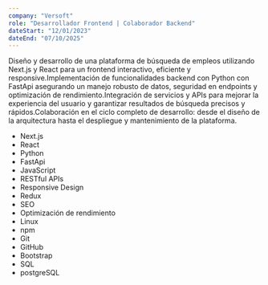 ```yaml
---
company: "Versoft"
role: "Desarrollador Frontend | Colaborador Backend"
dateStart: "12/01/2023"
dateEnd: "07/10/2025"
---
```


Diseño y desarrollo de una plataforma de búsqueda de empleos utilizando Next.js y React
para un frontend interactivo, eficiente y responsive.Implementación de funcionalidades
backend con Python con FastApi asegurando un manejo robusto de datos, seguridad en
endpoints y optimización de rendimiento.Integración de servicios y APIs para mejorar la
experiencia del usuario y garantizar resultados de búsqueda precisos y rápidos.Colaboración
en el ciclo completo de desarrollo: desde el diseño de la arquitectura hasta el despliegue y
mantenimiento de la plataforma.

- Next.js
- React
- Python
- FastApi
- JavaScript
- RESTful APIs
- Responsive Design
- Redux
- SEO
- Optimización de rendimiento
- Linux
- npm
- Git
- GitHub
- Bootstrap
- SQL
- postgreSQL

